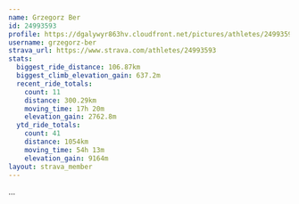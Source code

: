 ```yaml
---
name: Grzegorz Ber
id: 24993593
profile: https://dgalywyr863hv.cloudfront.net/pictures/athletes/24993593/7453165/11/large.jpg
username: grzegorz-ber
strava_url: https://www.strava.com/athletes/24993593
stats:
  biggest_ride_distance: 106.87km
  biggest_climb_elevation_gain: 637.2m
  recent_ride_totals:
    count: 11
    distance: 300.29km
    moving_time: 17h 20m
    elevation_gain: 2762.8m
  ytd_ride_totals:
    count: 41
    distance: 1054km
    moving_time: 54h 13m
    elevation_gain: 9164m
layout: strava_member
--- 
```

...
